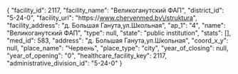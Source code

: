 {
    "facility_id": 2117,
    "facility_name": "Великоганутский ФАП",
    "district_id": "5-24-0",
    "facility_url": "https:\/\/www.chervenmed.by\/struktura",
    "facility_address": "д. Большая Ганута,ул.Школьная",
    "ap_1": "4",
    "name": "Великоганутский ФАП",
    "type": null,
    "state": "public institution",
    "stats": [],
    "med_id": 583,
    "address": "д. Большая Ганута,ул.Школьная",
    "coord_x_y": null,
    "place_name": "Червень",
    "place_type": "city",
    "year_of_closing": null,
    "year_of_opening": "0",
    "healthcare_facility_key": 2117,
    "administrative_division_id": "5-24-0"
}